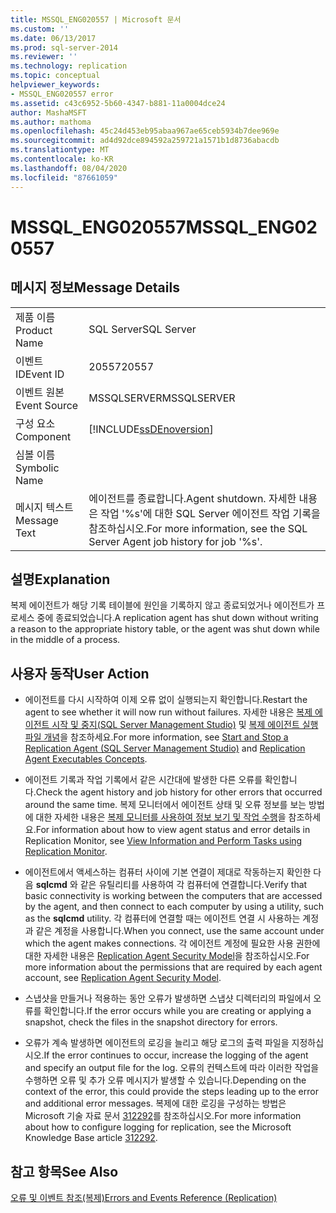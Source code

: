 ```yaml
---
title: MSSQL_ENG020557 | Microsoft 문서
ms.custom: ''
ms.date: 06/13/2017
ms.prod: sql-server-2014
ms.reviewer: ''
ms.technology: replication
ms.topic: conceptual
helpviewer_keywords:
- MSSQL_ENG020557 error
ms.assetid: c43c6952-5b60-4347-b881-11a0004dce24
author: MashaMSFT
ms.author: mathoma
ms.openlocfilehash: 45c24d453eb95abaa967ae65ceb5934b7dee969e
ms.sourcegitcommit: ad4d92dce894592a259721a1571b1d8736abacdb
ms.translationtype: MT
ms.contentlocale: ko-KR
ms.lasthandoff: 08/04/2020
ms.locfileid: "87661059"
---
```

# <a name="mssql_eng020557"></a><span data-ttu-id="a5674-102">MSSQL_ENG020557</span><span class="sxs-lookup"><span data-stu-id="a5674-102">MSSQL_ENG020557</span></span>
    
## <a name="message-details"></a><span data-ttu-id="a5674-103">메시지 정보</span><span class="sxs-lookup"><span data-stu-id="a5674-103">Message Details</span></span>  
  
|||  
|-|-|  
|<span data-ttu-id="a5674-104">제품 이름</span><span class="sxs-lookup"><span data-stu-id="a5674-104">Product Name</span></span>|<span data-ttu-id="a5674-105">SQL Server</span><span class="sxs-lookup"><span data-stu-id="a5674-105">SQL Server</span></span>|  
|<span data-ttu-id="a5674-106">이벤트 ID</span><span class="sxs-lookup"><span data-stu-id="a5674-106">Event ID</span></span>|<span data-ttu-id="a5674-107">20557</span><span class="sxs-lookup"><span data-stu-id="a5674-107">20557</span></span>|  
|<span data-ttu-id="a5674-108">이벤트 원본</span><span class="sxs-lookup"><span data-stu-id="a5674-108">Event Source</span></span>|<span data-ttu-id="a5674-109">MSSQLSERVER</span><span class="sxs-lookup"><span data-stu-id="a5674-109">MSSQLSERVER</span></span>|  
|<span data-ttu-id="a5674-110">구성 요소</span><span class="sxs-lookup"><span data-stu-id="a5674-110">Component</span></span>|[!INCLUDE[ssDEnoversion](../../includes/ssdenoversion-md.md)]|  
|<span data-ttu-id="a5674-111">심볼 이름</span><span class="sxs-lookup"><span data-stu-id="a5674-111">Symbolic Name</span></span>||  
|<span data-ttu-id="a5674-112">메시지 텍스트</span><span class="sxs-lookup"><span data-stu-id="a5674-112">Message Text</span></span>|<span data-ttu-id="a5674-113">에이전트를 종료합니다.</span><span class="sxs-lookup"><span data-stu-id="a5674-113">Agent shutdown.</span></span> <span data-ttu-id="a5674-114">자세한 내용은 작업 '%s'에 대한 SQL Server 에이전트 작업 기록을 참조하십시오.</span><span class="sxs-lookup"><span data-stu-id="a5674-114">For more information, see the SQL Server Agent job history for job '%s'.</span></span>|  
  
## <a name="explanation"></a><span data-ttu-id="a5674-115">설명</span><span class="sxs-lookup"><span data-stu-id="a5674-115">Explanation</span></span>  
 <span data-ttu-id="a5674-116">복제 에이전트가 해당 기록 테이블에 원인을 기록하지 않고 종료되었거나 에이전트가 프로세스 중에 종료되었습니다.</span><span class="sxs-lookup"><span data-stu-id="a5674-116">A replication agent has shut down without writing a reason to the appropriate history table, or the agent was shut down while in the middle of a process.</span></span>  
  
## <a name="user-action"></a><span data-ttu-id="a5674-117">사용자 동작</span><span class="sxs-lookup"><span data-stu-id="a5674-117">User Action</span></span>  
  
-   <span data-ttu-id="a5674-118">에이전트를 다시 시작하여 이제 오류 없이 실행되는지 확인합니다.</span><span class="sxs-lookup"><span data-stu-id="a5674-118">Restart the agent to see whether it will now run without failures.</span></span> <span data-ttu-id="a5674-119">자세한 내용은 [복제 에이전트 시작 및 중지&#40;SQL Server Management Studio&#41;](agents/start-and-stop-a-replication-agent-sql-server-management-studio.md) 및 [복제 에이전트 실행 파일 개념](concepts/replication-agent-executables-concepts.md)을 참조하세요.</span><span class="sxs-lookup"><span data-stu-id="a5674-119">For more information, see [Start and Stop a Replication Agent &#40;SQL Server Management Studio&#41;](agents/start-and-stop-a-replication-agent-sql-server-management-studio.md) and [Replication Agent Executables Concepts](concepts/replication-agent-executables-concepts.md).</span></span>  
  
-   <span data-ttu-id="a5674-120">에이전트 기록과 작업 기록에서 같은 시간대에 발생한 다른 오류를 확인합니다.</span><span class="sxs-lookup"><span data-stu-id="a5674-120">Check the agent history and job history for other errors that occurred around the same time.</span></span> <span data-ttu-id="a5674-121">복제 모니터에서 에이전트 상태 및 오류 정보를 보는 방법에 대한 자세한 내용은 [복제 모니터를 사용하여 정보 보기 및 작업 수행](monitor/view-information-and-perform-tasks-replication-monitor.md)을 참조하세요.</span><span class="sxs-lookup"><span data-stu-id="a5674-121">For information about how to view agent status and error details in Replication Monitor, see [View Information and Perform Tasks using Replication Monitor](monitor/view-information-and-perform-tasks-replication-monitor.md).</span></span>
-   <span data-ttu-id="a5674-122">에이전트에서 액세스하는 컴퓨터 사이에 기본 연결이 제대로 작동하는지 확인한 다음 **sqlcmd** 와 같은 유틸리티를 사용하여 각 컴퓨터에 연결합니다.</span><span class="sxs-lookup"><span data-stu-id="a5674-122">Verify that basic connectivity is working between the computers that are accessed by the agent, and then connect to each computer by using a utility, such as the **sqlcmd** utility.</span></span> <span data-ttu-id="a5674-123">각 컴퓨터에 연결할 때는 에이전트 연결 시 사용하는 계정과 같은 계정을 사용합니다.</span><span class="sxs-lookup"><span data-stu-id="a5674-123">When you connect, use the same account under which the agent makes connections.</span></span> <span data-ttu-id="a5674-124">각 에이전트 계정에 필요한 사용 권한에 대한 자세한 내용은 [Replication Agent Security Model](security/replication-agent-security-model.md)을 참조하십시오.</span><span class="sxs-lookup"><span data-stu-id="a5674-124">For more information about the permissions that are required by each agent account, see [Replication Agent Security Model](security/replication-agent-security-model.md).</span></span>  
  
-   <span data-ttu-id="a5674-125">스냅샷을 만들거나 적용하는 동안 오류가 발생하면 스냅샷 디렉터리의 파일에서 오류를 확인합니다.</span><span class="sxs-lookup"><span data-stu-id="a5674-125">If the error occurs while you are creating or applying a snapshot, check the files in the snapshot directory for errors.</span></span>  
  
-   <span data-ttu-id="a5674-126">오류가 계속 발생하면 에이전트의 로깅을 늘리고 해당 로그의 출력 파일을 지정하십시오.</span><span class="sxs-lookup"><span data-stu-id="a5674-126">If the error continues to occur, increase the logging of the agent and specify an output file for the log.</span></span> <span data-ttu-id="a5674-127">오류의 컨텍스트에 따라 이러한 작업을 수행하면 오류 및 추가 오류 메시지가 발생할 수 있습니다.</span><span class="sxs-lookup"><span data-stu-id="a5674-127">Depending on the context of the error, this could provide the steps leading up to the error and additional error messages.</span></span> <span data-ttu-id="a5674-128">복제에 대한 로깅을 구성하는 방법은 Microsoft 기술 자료 문서 [312292](https://support.microsoft.com/kb/312292)를 참조하십시오.</span><span class="sxs-lookup"><span data-stu-id="a5674-128">For more information about how to configure logging for replication, see the Microsoft Knowledge Base article [312292](https://support.microsoft.com/kb/312292).</span></span>  
  
## <a name="see-also"></a><span data-ttu-id="a5674-129">참고 항목</span><span class="sxs-lookup"><span data-stu-id="a5674-129">See Also</span></span>  
 [<span data-ttu-id="a5674-130">오류 및 이벤트 참조&#40;복제&#41;</span><span class="sxs-lookup"><span data-stu-id="a5674-130">Errors and Events Reference &#40;Replication&#41;</span></span>](errors-and-events-reference-replication.md)  
  
  
